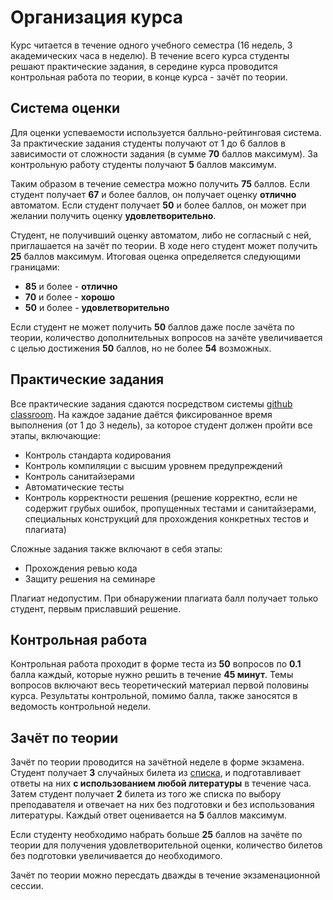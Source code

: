 # Организация курса

Курс читается в течение одного учебного семестра (16 недель, 3 академических часа в неделю).
В течение всего курса студенты решают практические задания, в середине курса проводится контрольная
работа по теории, в конце курса - зачёт по теории.

## Система оценки

Для оценки успеваемости используется балльно-рейтинговая система. За практические задания студенты
получают от 1 до 6 баллов в зависимости от сложности задания (в сумме **70** баллов максимум). За
контрольную работу студенты получают **5** баллов максимум.

Таким образом в течение семестра можно получить **75** баллов. Если студент получает **67** и более
баллов, он получает оценку **отлично** автоматом. Если студент получает **50** и более баллов, он
может при желании получить оценку **удовлетворительно**.

Студент, не получивший оценку автоматом, либо не согласный с ней, приглашается на зачёт по теории.
В ходе него студент может получить **25** баллов максимум. Итоговая оценка определяется следующими
границами:
- **85** и более - **отлично**
- **70** и более - **хорошо**
- **50** и более - **удовлетворительно**

Если студент не может получить **50** баллов даже после зачёта по теории, количество дополнительных
вопросов на зачёте увеличивается с целью достижения **50** баллов, но не более **54** возможных.

## Практические задания

Все практические задания сдаются посредством системы
[github classroom](https://classroom.github.com/). На каждое задание даётся фиксированное время
выполнения (от 1 до 3 недель), за которое студент должен пройти все этапы, включающие:
- Контроль стандарта кодирования
- Контроль компиляции с высшим уровнем предупреждений
- Контроль санитайзерами
- Автоматические тесты
- Контроль корректности решения (решение корректно, если не содержит грубых ошибок, пропущенных
тестами и санитайзерами, специальных конструкций для прохождения конкретных тестов и плагиата)

Сложные задания также включают в себя этапы:
- Прохождения ревью кода
- Защиту решения на семинаре

Плагиат недопустим. При обнаружении плагиата балл получает только студент, первым приславший
решение.

## Контрольная работа

Контрольная работа проходит в форме теста из **50** вопросов по **0.1** балла каждый, которые
нужно решить в течение **45 минут**. Темы вопросов включают весь теоретический материал первой
половины курса. Результаты контрольной, помимо балла, также заносятся в ведомость контрольной
недели.

## Зачёт по теории

Зачёт по теории проводится на зачётной неделе в форме экзамена. Студент получает **3** случайных
билета из [списка](./theory.md), и подготавливает ответы на них **с использованием любой
литературы** в течение часа. Затем студент получает **2** билета из того же списка по выбору
преподавателя и отвечает на них без подготовки и без использования литературы. Каждый ответ
оценивается на **5** баллов максимум.

Если студенту необходимо набрать больше **25** баллов на зачёте по теории для получения
удовлетворительной оценки, количество билетов без подготовки увеличивается до необходимого.

Зачёт по теории можно пересдать дважды в течение экзаменационной сессии.
